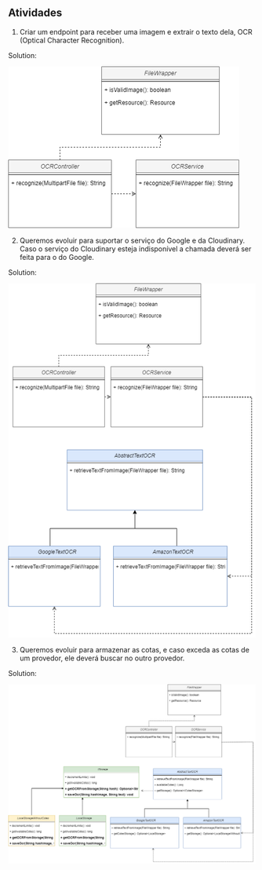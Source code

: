 ## Atividades

1. Criar um endpoint para receber uma imagem e extrair o texto dela, OCR (Optical Character Recognition).

Solution:

![1 SRP.png](images/1_SRP.png)

2. Queremos evoluir para suportar o serviço do Google e da Cloudinary.
   Caso o serviço do Cloudinary esteja indisponível a chamada deverá ser feita para o do Google.

Solution:

![3 OCP.png](images/3_OCP.png)

3. Queremos evoluir para armazenar as cotas, e caso exceda as cotas de um provedor, ele deverá buscar no outro provedor.

Solution:

![4_NOT_ISP.png](images/4_NOT_ISP.png)